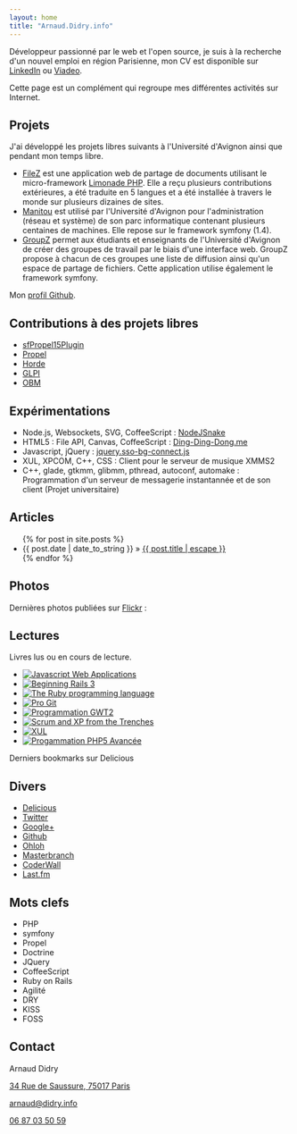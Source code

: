 ```yaml
---
layout: home
title: "Arnaud.Didry.info"
---
```


Développeur passionné par le web et l'open source, je suis à la recherche d'un nouvel emploi en région Parisienne, mon CV est disponible sur [LinkedIn](http://fr.linkedin.com/in/arnauddidry) ou [Viadeo](http://www.viadeo.com/fr/profile/arnaud.didry).

Cette page est un complément qui regroupe mes différentes activités sur Internet.

Projets
-------

J'ai développé les projets libres suivants à l'Université d'Avignon ainsi que pendant mon temps libre.

* [FileZ](https://github.com/UAPV/FileZ) est une application web de partage de documents utilisant le micro-framework [Limonade PHP](http://www.limonade-php.net). Elle a reçu plusieurs contributions extérieures, a été traduite en 5 langues et a été installée à travers le monde sur plusieurs dizaines de sites.
* [Manitou](https://github.com/UAPV/Manitou) est utilisé par l'Université d'Avignon pour l'administration (réseau et système) de son parc informatique contenant plusieurs centaines de machines. Elle repose sur le framework symfony (1.4).
* [GroupZ](https://github.com/UAPV/GroupZ) permet aux étudiants et enseignants de l'Université d'Avignon de créer des groupes de travail par le biais d'une interface web. GroupZ propose à chacun de ces groupes une liste de diffusion ainsi qu'un espace de partage de fichiers. Cette application utilise également le framework symfony.

Mon [profil Github](https://github.com/ArnaudD).

Contributions à des projets libres
----------------------------------

* [sfPropel15Plugin](https://github.com/fzaninotto/sfPropel15Plugin/commit/b7c9e89c4e841093149cfcb57aa98e4d58ac0260)
* [Propel](http://www.propelorm.org/ticket/1011)
* [Horde](http://bugs.horde.org/ticket/8716)
* [GLPI](http://www.glpi-project.org/forum/viewtopic.php?id=22619)
* [OBM](https://www.obm.org/bugzilla/show_bug.cgi?id=73)

Expérimentations
----------------

* Node.js, Websockets, SVG, CoffeeScript : [NodeJSnake](https://github.com/ArnaudD/nodejsnake) 
* HTML5 : File API, Canvas, CoffeeScript : [Ding-Ding-Dong.me](https://github.com/ArnaudD/ding-ding-dong.me)
* Javascript, jQuery : [jquery.sso-bg-connect.js](https://github.com/ArnaudD/jquery.sso-bg-connect)
* XUL, XPCOM, C++, CSS : Client pour le serveur de musique XMMS2
* C++, glade, gtkmm, glibmm, pthread, autoconf, automake : Programmation d'un serveur de messagerie instantannée et de son client (Projet universitaire)


Articles
--------

<ul class="posts">
  {% for post in site.posts %}
    <li><span class="date">{{ post.date | date_to_string }}</span> <span class="separator">&raquo;</span> <a href="{{ post.url }}">{{ post.title | escape }}</a></li>
  {% endfor %}
</ul>

Photos
------

Dernières photos publiées sur [Flickr](http://www.flickr.com/photos/rnok/) :

<ul id="flickrfeed" class="thumbs"> </ul>

Lectures
--------

Livres lus ou en cours de lecture.

<ul id="reading-list" class="thumbs">
  <li><a href="http://www.amazon.com/gp/product/144930351X"><img src="http://ecx.images-amazon.com/images/I/51UcgbOYs6L._SL500_SX85_.jpg"   title="Javascript Web Applications" /></a></li>
  <li><a href="http://www.amazon.com/gp/product/1430224339"><img src="http://ecx.images-amazon.com/images/I/51JElmRYk5L._SL500_SX85_.jpg"   title="Beginning Rails 3" /></a></li>
  <li><a href="http://www.amazon.com/gp/product/0596516177"><img src="http://ecx.images-amazon.com/images/I/415NS3cmtrL._SL500_SX85_.jpg"   title="The Ruby programming language" /></a></li>
  <li><a href="http://www.amazon.com/gp/product/1430218339"><img src="http://ecx.images-amazon.com/images/I/51QmI82PSNL._SL500_SX85_.jpg"   title="Pro Git" /></a></li>
  <li><a href="http://www.amazon.com/gp/product/2212125690"><img src="http://ecx.images-amazon.com/images/I/41GeW87lpcL._SL500_SX85_.jpg"   title="Programmation GWT2" /></a></li>
  <li><a href="http://www.amazon.com/gp/product/1430322640"><img src="http://ecx.images-amazon.com/images/I/51Lh-m%2Bp6nL._SL500_SX85_.jpg" title="Scrum and XP from the Trenches" /></a></li>
  <li><a href="http://www.amazon.com/gp/product/2212116756"><img src="http://ecx.images-amazon.com/images/I/51F5VQ9Y1AL._SL500_SX85_.jpg"   title="XUL" /></a></li>
  <li><a href="http://www.amazon.com/gp/product/2212123698"><img src="http://ecx.images-amazon.com/images/I/514S3pKsZ4L._SL500_SX85_.jpg"   title="Progammation PHP5 Avancée" /></a></li>
</ul>

Derniers bookmarks sur Delicious

<script type="text/javascript" src="http://feeds.delicious.com/v2/js/arnaud.didry?title=&count=7&sort=date&tags&name"> </script>

Divers
------

* [Delicious](http://www.delicious.com/arnaud.didry)
* [Twitter](http://twitter.com/ArnaudD)
* [Google+](https://plus.google.com/102914839483245880964)
* [Github](http://github.com/ArnaudD)
* [Ohloh](http://www.ohloh.net/accounts/ArnaudD)
* [Masterbranch](https://www.masterbranch.com/developer/arnaud.didry)
* [CoderWall](http://coderwall.com/ArnaudD)
* [Last.fm](www.lastfm.fr/user/ArnaudD)

Mots clefs
----------

* PHP
* symfony
* Propel
* Doctrine
* JQuery
* CoffeeScript
* Ruby on Rails
* Agilité
* DRY
* KISS
* FOSS

Contact
-------
Arnaud Didry

[34 Rue de Saussure, 75017 Paris](http://maps.google.fr/maps?q=34+Rue+de+Saussure,+75017+Paris)

[arnaud@didry.info](mailto:arnaud@didry.info)

[06 87 03 50 59](tel:0687035059)



